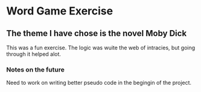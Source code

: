# Word Game Exercise

## The theme I have chose is the novel Moby Dick

This was a fun exercise. The logic was wuite the web of intracies, but going through it helped alot. 

### Notes on the future
Need to work on writing better pseudo code in the begingin of the project.
